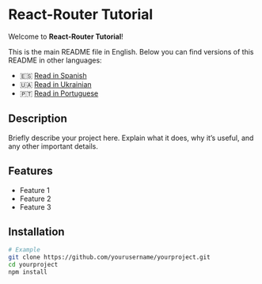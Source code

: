 # React-Router Tutorial

Welcome to **React-Router Tutorial**!

This is the main README file in English. Below you can find versions of this README in other languages:

- 🇪🇸 [Read in Spanish](README_es.md)
- 🇺🇦 [Read in Ukrainian](README_uk.md)
- 🇵🇹 [Read in Portuguese](README_pt.md)

## Description

Briefly describe your project here. Explain what it does, why it’s useful, and any other important details.

## Features

- Feature 1
- Feature 2
- Feature 3

## Installation

```bash
# Example
git clone https://github.com/yourusername/yourproject.git
cd yourproject
npm install
```
